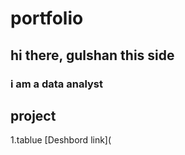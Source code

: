 # portfolio 

## hi there, gulshan this side

### i am a data analyst

## project
1.tablue
[Deshbord link](

